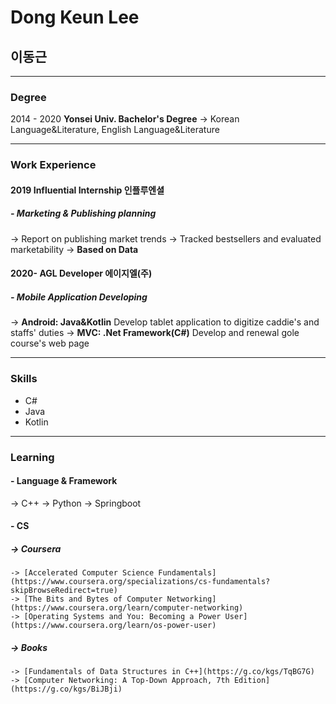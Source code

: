 # Dong Keun Lee
## 이동근

---

### Degree
2014 - 2020 **Yonsei Univ. Bachelor's Degree**
-> Korean Language&Literature, English Language&Literature

---

### Work Experience
#### 2019 **Influential Internship** 인플루엔셜
##### - Marketing & Publishing planning
  -> Report on publishing market trends 
  -> Tracked bestsellers and evaluated marketability
  -> **Based on Data**

#### 2020- **AGL Developer** 에이지엘(주)
##### - Mobile Application Developing
  -> **Android: Java&Kotlin** 
  Develop tablet application to digitize caddie's and staffs' duties 
  -> **MVC: .Net Framework(C#)**
  Develop and renewal gole course's web page 
  
---
  
### Skills
- C#
- Java
- Kotlin

---

### Learning

#### - Language & Framework
  -> C++
  -> Python
  -> Springboot
 
#### - CS
#####  -> Coursera
    -> [Accelerated Computer Science Fundamentals](https://www.coursera.org/specializations/cs-fundamentals?skipBrowseRedirect=true)
    -> [The Bits and Bytes of Computer Networking](https://www.coursera.org/learn/computer-networking)
    -> [Operating Systems and You: Becoming a Power User](https://www.coursera.org/learn/os-power-user)
    
#####  -> Books
    -> [Fundamentals of Data Structures in C++](https://g.co/kgs/TqBG7G)
    -> [Computer Networking: A Top-Down Approach, 7th Edition](https://g.co/kgs/BiJBji)



<!---
movingroot/movingroot is a ✨ special ✨ repository because its `README.md` (this file) appears on your GitHub profile.
You can click the Preview link to take a look at your changes.
--->
